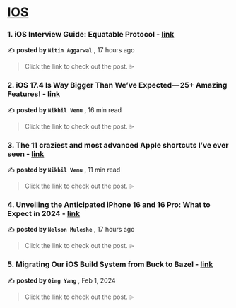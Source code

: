 
<h1><a href=https://medium.com/tag/ios/recommended target="_blank" rel="noopener noreferrer">IOS</a></h1>
<h3>1. iOS Interview Guide: Equatable Protocol - <a href=https://medium.com/swiftable/ios-interview-guide-equatable-protocol-7fd99048a7ee?source=tag_recommended_feed---------0-84----------ios----------89338900_42d9_4279_a821_62ebb89947f2------- target="_blank" rel="noopener noreferrer">link</a></h3>

✍️ **posted by `Nitin Aggarwal`** <date> , 17 hours ago</date>

<blockquote>Click the link to check out the post. ⌲</blockquote>

<h3>2. iOS 17.4 Is Way Bigger Than We’ve Expected — 25+ Amazing Features! - <a href=https://medium.com/macoclock/ios-17-4-is-way-bigger-than-weve-expected-25-amazing-features-b690cf7156c2?source=tag_recommended_feed---------1-107----------ios----------89338900_42d9_4279_a821_62ebb89947f2------- target="_blank" rel="noopener noreferrer">link</a></h3>

✍️ **posted by `Nikhil Vemu`** <date> , 16 min read</date>

<blockquote>Click the link to check out the post. ⌲</blockquote>

<h3>3. The 11 craziest and most advanced Apple shortcuts I’ve ever seen - <a href=https://medium.com/macoclock/the-11-craziest-and-most-advanced-apple-shortcuts-ive-ever-seen-37d3ec7814f3?source=tag_recommended_feed---------2-85----------ios----------89338900_42d9_4279_a821_62ebb89947f2------- target="_blank" rel="noopener noreferrer">link</a></h3>

✍️ **posted by `Nikhil Vemu`** <date> , 11 min read</date>

<blockquote>Click the link to check out the post. ⌲</blockquote>

<h3>4. Unveiling the Anticipated iPhone 16 and 16 Pro: What to Expect in 2024 - <a href=https://medium.com/illumination/unveiling-the-anticipated-iphone-16-and-16-pro-what-to-expect-in-2024-dd49b6274db5?source=tag_recommended_feed---------3-84----------ios----------89338900_42d9_4279_a821_62ebb89947f2------- target="_blank" rel="noopener noreferrer">link</a></h3>

✍️ **posted by `Nelson Muleshe`** <date> , 17 hours ago</date>

<blockquote>Click the link to check out the post. ⌲</blockquote>

<h3>5. Migrating Our iOS Build System from Buck to Bazel - <a href=https://medium.com/airbnb-engineering/migrating-our-ios-build-system-from-buck-to-bazel-ddd6f3f25aa3?source=tag_recommended_feed---------4-107----------ios----------89338900_42d9_4279_a821_62ebb89947f2------- target="_blank" rel="noopener noreferrer">link</a></h3>

✍️ **posted by `Qing Yang`** <date> , Feb 1, 2024</date>

<blockquote>Click the link to check out the post. ⌲</blockquote>

